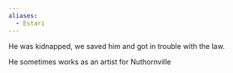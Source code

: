 ```yaml
---
aliases:
  - Estari
---
```


He was kidnapped, we saved him and got in trouble with the law. 

He sometimes works as an artist for Nuthornville
